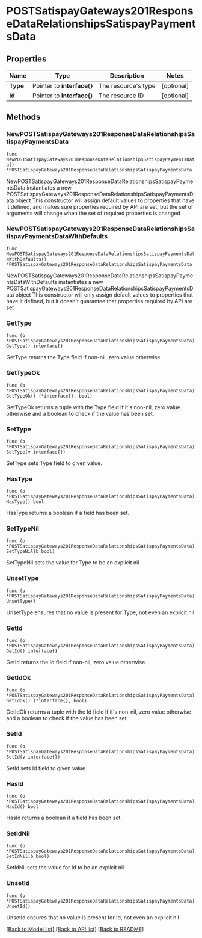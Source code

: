 # POSTSatispayGateways201ResponseDataRelationshipsSatispayPaymentsData

## Properties

Name | Type | Description | Notes
------------ | ------------- | ------------- | -------------
**Type** | Pointer to **interface{}** | The resource&#39;s type | [optional] 
**Id** | Pointer to **interface{}** | The resource ID | [optional] 

## Methods

### NewPOSTSatispayGateways201ResponseDataRelationshipsSatispayPaymentsData

`func NewPOSTSatispayGateways201ResponseDataRelationshipsSatispayPaymentsData() *POSTSatispayGateways201ResponseDataRelationshipsSatispayPaymentsData`

NewPOSTSatispayGateways201ResponseDataRelationshipsSatispayPaymentsData instantiates a new POSTSatispayGateways201ResponseDataRelationshipsSatispayPaymentsData object
This constructor will assign default values to properties that have it defined,
and makes sure properties required by API are set, but the set of arguments
will change when the set of required properties is changed

### NewPOSTSatispayGateways201ResponseDataRelationshipsSatispayPaymentsDataWithDefaults

`func NewPOSTSatispayGateways201ResponseDataRelationshipsSatispayPaymentsDataWithDefaults() *POSTSatispayGateways201ResponseDataRelationshipsSatispayPaymentsData`

NewPOSTSatispayGateways201ResponseDataRelationshipsSatispayPaymentsDataWithDefaults instantiates a new POSTSatispayGateways201ResponseDataRelationshipsSatispayPaymentsData object
This constructor will only assign default values to properties that have it defined,
but it doesn't guarantee that properties required by API are set

### GetType

`func (o *POSTSatispayGateways201ResponseDataRelationshipsSatispayPaymentsData) GetType() interface{}`

GetType returns the Type field if non-nil, zero value otherwise.

### GetTypeOk

`func (o *POSTSatispayGateways201ResponseDataRelationshipsSatispayPaymentsData) GetTypeOk() (*interface{}, bool)`

GetTypeOk returns a tuple with the Type field if it's non-nil, zero value otherwise
and a boolean to check if the value has been set.

### SetType

`func (o *POSTSatispayGateways201ResponseDataRelationshipsSatispayPaymentsData) SetType(v interface{})`

SetType sets Type field to given value.

### HasType

`func (o *POSTSatispayGateways201ResponseDataRelationshipsSatispayPaymentsData) HasType() bool`

HasType returns a boolean if a field has been set.

### SetTypeNil

`func (o *POSTSatispayGateways201ResponseDataRelationshipsSatispayPaymentsData) SetTypeNil(b bool)`

 SetTypeNil sets the value for Type to be an explicit nil

### UnsetType
`func (o *POSTSatispayGateways201ResponseDataRelationshipsSatispayPaymentsData) UnsetType()`

UnsetType ensures that no value is present for Type, not even an explicit nil
### GetId

`func (o *POSTSatispayGateways201ResponseDataRelationshipsSatispayPaymentsData) GetId() interface{}`

GetId returns the Id field if non-nil, zero value otherwise.

### GetIdOk

`func (o *POSTSatispayGateways201ResponseDataRelationshipsSatispayPaymentsData) GetIdOk() (*interface{}, bool)`

GetIdOk returns a tuple with the Id field if it's non-nil, zero value otherwise
and a boolean to check if the value has been set.

### SetId

`func (o *POSTSatispayGateways201ResponseDataRelationshipsSatispayPaymentsData) SetId(v interface{})`

SetId sets Id field to given value.

### HasId

`func (o *POSTSatispayGateways201ResponseDataRelationshipsSatispayPaymentsData) HasId() bool`

HasId returns a boolean if a field has been set.

### SetIdNil

`func (o *POSTSatispayGateways201ResponseDataRelationshipsSatispayPaymentsData) SetIdNil(b bool)`

 SetIdNil sets the value for Id to be an explicit nil

### UnsetId
`func (o *POSTSatispayGateways201ResponseDataRelationshipsSatispayPaymentsData) UnsetId()`

UnsetId ensures that no value is present for Id, not even an explicit nil

[[Back to Model list]](../README.md#documentation-for-models) [[Back to API list]](../README.md#documentation-for-api-endpoints) [[Back to README]](../README.md)


